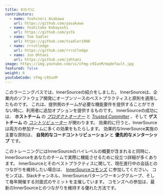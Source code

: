 ```yaml
---
title: おわりに
contributors:
  - name: Yoshinori Asakawa
    url: https://github.com/yasakawa
  - name: Yoshitake Kobayashi
    url: https://github.com/ystk
  - name: Tom Sadler
    url: https://github.com/tsadler1988
  - name: rrrutledge
    url: https://github.com/rrrutledge
  - name: Jun Ohtani
    url: https://github.com/johtani
image: https://img.youtube.com/vi/cFmg-c9IunM/mqdefault.jpg
featured: false
weight: 6
youtubeCode: cFmg-c9IunM
---
```

<div class="paragraph">
<p>このラーニングパスでは、InnerSourceの紹介をしました。
InnerSourceは、企業内のソフトウェア開発にオープンソースのベストプラクティスと原則を適用したものです。
これは、提供側のチームが必要な機能要件を提供することができない時に、利用者に追加オプションを提供するものです。
InnerSourceの成功には、 <strong>ホストチーム</strong> の <a href="https://innersourcecommons.org/ja/learn/learning-path/product-owner"><em>プロダクトオーナー</em></a> と <a href="https://innersourcecommons.org/ja/learn/learning-path/trusted-committer"><em>Trusted Committer</em></a> 、そして <strong>ゲストチーム</strong> の <a href="https://innersourcecommons.org/ja/learn/learning-path/contributor"><em>コントリビューター</em></a> が関わります。
効果的に行うと、InnerSourceは両方の参加チームに多くの効果をもたらします。
効果的なInnerSource実施の主要な原則は、 <strong>自発的なコードコントリビューション</strong> と <strong>優先的なメンターシップ</strong> です。</p>
</div>
<div class="paragraph">
<p>このトレーニングにはInnerSourceのハイレベルの概要が含まれると同時に、InnerSourceをあなたのチームで実際に機能させるために役立つ詳細が多くあります。
InnerSourceとそのベストプラクティスに関して、現在進行中の会話とのつながりを維持したい場合は、 <a href="http://innersourcecommons.org">InnerSourceコモンズ</a> に参加してください。
コモンズは、Slackチャンネル、InnerSourceパターンワーキンググループ、そして毎年開催する対面式のサミットを主催しています。
コモンズへの参加は、最新のInnerSourceとのつながりを維持する優れた方法です。</p>
</div>
<!--- This file autogenerated from https://github.com/InnerSourceCommons/InnerSourceLearningPath/blob/main/scripts -->